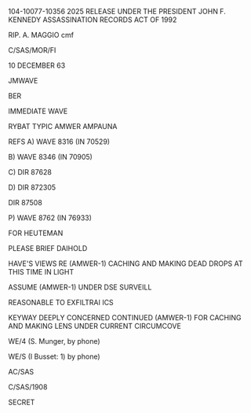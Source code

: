 104-10077-10356 2025 RELEASE UNDER THE PRESIDENT JOHN F. KENNEDY ASSASSINATION RECORDS ACT OF 1992

RIP. A. MAGGIO cmf

C/SAS/MOR/FI

10 DECEMBER 63

JMWAVE

BER

IMMEDIATE WAVE

RYBAT TYPIC AMWER AMPAUNA

REFS A) WAVE 8316 (IN 70529)

B) WAVE 8346 (IN 70905)

C) DIR 87628

D) DIR 872305

DIR 87508

P) WAVE 8762 (IN 76933)

FOR HEUTEMAN

PLEASE BRIEF DAIHOLD

HAVE'S VIEWS RE (AMWER-1) CACHING AND MAKING DEAD DROPS AT THIS TIME IN LIGHT

ASSUME (AMWER-1) UNDER DSE SURVEILL

REASONABLE TO EXFILTRAI ICS

KEYWAY DEEPLY CONCERNED CONTINUED (AMWER-1) FOR CACHING AND MAKING LENS UNDER CURRENT CIRCUMCOVE

WE/4 (S. Munger, by phone)

WE/S (I Busset: 1) by phone)

AC/SAS

C/SAS/1908

SECRET
